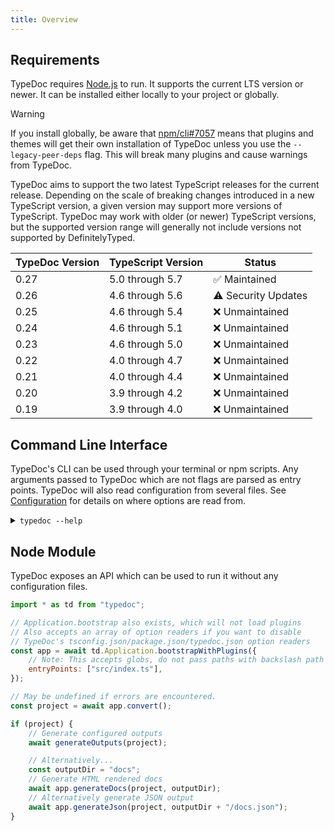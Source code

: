 ```yaml
---
title: Overview
---
```


## Requirements

TypeDoc requires [Node.js](https://nodejs.org/) to run. It supports the current LTS
version or newer. It can be installed either locally to your project or globally.

> [!warning]
> If you install globally, be aware that [npm/cli#7057](https://github.com/npm/cli/issues/7057)
> means that plugins and themes will get their own installation of TypeDoc unless you use the
> `--legacy-peer-deps` flag. This will break many plugins and cause warnings from TypeDoc.

TypeDoc aims to support the two latest TypeScript releases for the current release. Depending
on the scale of breaking changes introduced in a new TypeScript version, a given version may
support more versions of TypeScript. TypeDoc may work with older (or newer) TypeScript versions, but
the supported version range will generally not include versions not supported by DefinitelyTyped.

| TypeDoc Version | TypeScript Version | Status             |
| --------------- | ------------------ | ------------------ |
| 0.27            | 5.0 through 5.7    | ✅ Maintained      |
| 0.26            | 4.6 through 5.6    | ⚠️ Security Updates |
| 0.25            | 4.6 through 5.4    | ❌ Unmaintained    |
| 0.24            | 4.6 through 5.1    | ❌ Unmaintained    |
| 0.23            | 4.6 through 5.0    | ❌ Unmaintained    |
| 0.22            | 4.0 through 4.7    | ❌ Unmaintained    |
| 0.21            | 4.0 through 4.4    | ❌ Unmaintained    |
| 0.20            | 3.9 through 4.2    | ❌ Unmaintained    |
| 0.19            | 3.9 through 4.0    | ❌ Unmaintained    |

## Command Line Interface

TypeDoc's CLI can be used through your terminal or npm scripts. Any arguments
passed to TypeDoc which are not flags are parsed as entry points. TypeDoc will
also read configuration from several files. See [Configuration](./options/configuration.md#compileroptions)
for details on where options are read from.

<details>
<summary><code>typedoc --help</code></summary>
{@includeCode generated/help.txt}
</details>

## Node Module

TypeDoc exposes an API which can be used to run it without any configuration files.

```js
import * as td from "typedoc";

// Application.bootstrap also exists, which will not load plugins
// Also accepts an array of option readers if you want to disable
// TypeDoc's tsconfig.json/package.json/typedoc.json option readers
const app = await td.Application.bootstrapWithPlugins({
    // Note: This accepts globs, do not pass paths with backslash path separators!
    entryPoints: ["src/index.ts"],
});

// May be undefined if errors are encountered.
const project = await app.convert();

if (project) {
    // Generate configured outputs
    await generateOutputs(project);

    // Alternatively...
    const outputDir = "docs";
    // Generate HTML rendered docs
    await app.generateDocs(project, outputDir);
    // Alternatively generate JSON output
    await app.generateJson(project, outputDir + "/docs.json");
}
```
